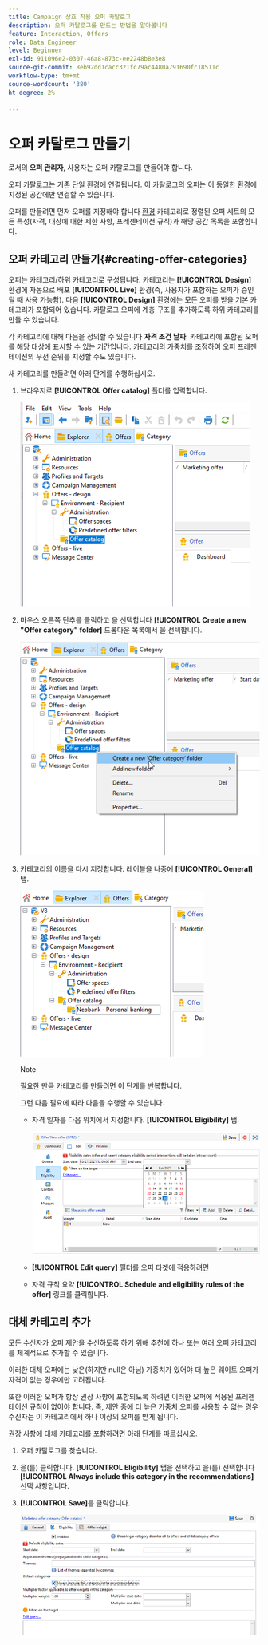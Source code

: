 ```yaml
---
title: Campaign 상호 작용 오퍼 카탈로그
description: 오퍼 카탈로그를 만드는 방법을 알아봅니다
feature: Interaction, Offers
role: Data Engineer
level: Beginner
exl-id: 911096e2-0307-46a8-873c-ee2248b8e3e8
source-git-commit: 8eb92dd1cacc321fc79ac4480a791690fc18511c
workflow-type: tm+mt
source-wordcount: '380'
ht-degree: 2%

---
```


# 오퍼 카탈로그 만들기

로서의 **오퍼 관리자**, 사용자는 오퍼 카탈로그를 만들어야 합니다.

오퍼 카탈로그는 기존 단일 환경에 연결됩니다. 이 카탈로그의 오퍼는 이 동일한 환경에 지정된 공간에만 연결할 수 있습니다.

오퍼를 만들려면 먼저 오퍼를 지정해야 합니다 [환경](interaction-env.md) 카테고리로 정렬된 오퍼 세트의 모든 특성(자격, 대상에 대한 제한 사항, 프레젠테이션 규칙)과 해당 공간 목록을 포함합니다.

## 오퍼 카테고리 만들기{#creating-offer-categories}

오퍼는 카테고리/하위 카테고리로 구성됩니다. 카테고리는 **[!UICONTROL Design]** 환경에 자동으로 배포 **[!UICONTROL Live]** 환경(즉, 사용자가 포함하는 오퍼가 승인될 때 사용 가능함). 다음 **[!UICONTROL Design]** 환경에는 모든 오퍼를 받을 기본 카테고리가 포함되어 있습니다. 카탈로그 오퍼에 계층 구조를 추가하도록 하위 카테고리를 만들 수 있습니다.

각 카테고리에 대해 다음을 정의할 수 있습니다 **자격 조건 날짜**: 카테고리에 포함된 오퍼를 해당 대상에 표시할 수 있는 기간입니다. 카테고리의 가중치를 조정하여 오퍼 프레젠테이션의 우선 순위를 지정할 수도 있습니다.

새 카테고리를 만들려면 아래 단계를 수행하십시오.

1. 브라우저로 **[!UICONTROL Offer catalog]** 폴더를 입력합니다.

   ![](assets/offer_cat_create_001.png)

1. 마우스 오른쪽 단추를 클릭하고 을 선택합니다 **[!UICONTROL Create a new "Offer category" folder]** 드롭다운 목록에서 을 선택합니다.

   ![](assets/offer_cat_create_002.png)

1. 카테고리의 이름을 다시 지정합니다. 레이블을 나중에 **[!UICONTROL General]** 탭.

   ![](assets/offer_cat_create_003.png)

   >[!NOTE]
   >
   >필요한 만큼 카테고리를 만들려면 이 단계를 반복합니다.

   그런 다음 필요에 따라 다음을 수행할 수 있습니다.

   * 자격 일자를 다음 위치에서 지정합니다. **[!UICONTROL Eligibility]** 탭.

      ![](assets/offer_cat_create_004.png)

   * **[!UICONTROL Edit query]** 필터를 오퍼 타겟에 적용하려면

   * 자격 규칙 요약 **[!UICONTROL Schedule and eligibility rules of the offer]** 링크를 클릭합니다.

## 대체 카테고리 추가

모든 수신자가 오퍼 제안을 수신하도록 하기 위해 추천에 하나 또는 여러 오퍼 카테고리를 체계적으로 추가할 수 있습니다.

이러한 대체 오퍼에는 낮은(하지만 null은 아님) 가중치가 있어야 더 높은 웨이트 오퍼가 자격이 없는 경우에만 고려됩니다.

또한 이러한 오퍼가 항상 권장 사항에 포함되도록 하려면 이러한 오퍼에 적용된 프레젠테이션 규칙이 없어야 합니다. 즉, 제안 중에 더 높은 가중치 오퍼를 사용할 수 없는 경우 수신자는 이 카테고리에서 하나 이상의 오퍼를 받게 됩니다.

권장 사항에 대체 카테고리를 포함하려면 아래 단계를 따르십시오.

1. 오퍼 카탈로그를 찾습니다.
1. 을(를) 클릭합니다. **[!UICONTROL Eligibility]** 탭을 선택하고 을(를) 선택합니다 **[!UICONTROL Always include this category in the recommendations]** 선택 사항입니다.
1. **[!UICONTROL Save]**&#x200B;를 클릭합니다.

   ![](assets/offer_cat_default_001.png)
